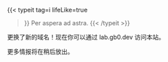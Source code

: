---
---
{{< typeit
  tag=i
  lifeLike=true
>}}
Per aspera ad astra.
{{< /typeit >}}

<!--全新微博客上线~ 欢迎访问 <a href="/mb" data-umami-event="Go into microblog">[m1cr0b10g]</a>！-->
更换了新的域名！现在你可以通过 lab.gb0.dev 访问本站。

更多情报将在稍后放出。